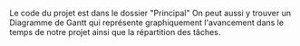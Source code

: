 Le code du projet est dans le dossier "Principal"
On peut aussi y trouver un Diagramme de Gantt qui représente graphiquement l'avancement dans le temps de notre projet ainsi que la répartition des tâches.